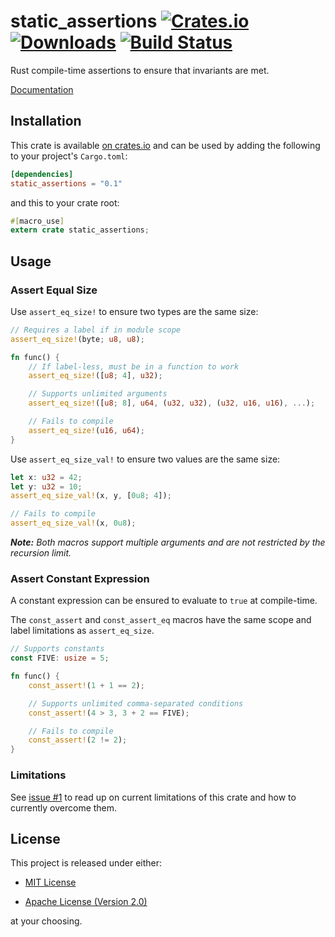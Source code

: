 # static_assertions [![Crates.io][crate-badge] ![Downloads][crate-dl]][crate] [![Build Status][travis-badge]][travis]

Rust compile-time assertions to ensure that invariants are met.

[Documentation][crate-doc]

## Installation

This crate is available [on crates.io][crate] and can be used by adding the
following to your project's `Cargo.toml`:

```toml
[dependencies]
static_assertions = "0.1"
```

and this to your crate root:

```rust
#[macro_use]
extern crate static_assertions;
```

## Usage

### Assert Equal Size

Use `assert_eq_size!` to ensure two types are the same size:

```rust
// Requires a label if in module scope
assert_eq_size!(byte; u8, u8);

fn func() {
    // If label-less, must be in a function to work
    assert_eq_size!([u8; 4], u32);

    // Supports unlimited arguments
    assert_eq_size!([u8; 8], u64, (u32, u32), (u32, u16, u16), ...);

    // Fails to compile
    assert_eq_size!(u16, u64);
}

```

Use `assert_eq_size_val!` to ensure two values are the same size:

```rust
let x: u32 = 42;
let y: u32 = 10;
assert_eq_size_val!(x, y, [0u8; 4]);

// Fails to compile
assert_eq_size_val!(x, 0u8);
```

_**Note:** Both macros support multiple arguments and are not restricted by the recursion limit._

### Assert Constant Expression

A constant expression can be ensured to evaluate to `true` at compile-time.

The `const_assert` and `const_assert_eq` macros have the same scope and label
limitations as `assert_eq_size`.

```rust
// Supports constants
const FIVE: usize = 5;

fn func() {
    const_assert!(1 + 1 == 2);

    // Supports unlimited comma-separated conditions
    const_assert!(4 > 3, 3 + 2 == FIVE);

    // Fails to compile
    const_assert!(2 != 2);
}
```

### Limitations

See [issue #1](https://github.com/nvzqz/static-assertions-rs/issues/1) to read
up on current limitations of this crate and how to currently overcome them.

## License

This project is released under either:

- [MIT License][license-mit]

- [Apache License (Version 2.0)][license-apache]

at your choosing.

[crate]:       https://crates.io/crates/static_assertions
[crate-dl]:    https://img.shields.io/crates/d/static_assertions.svg
[crate-doc]:   https://docs.rs/static_assertions/
[crate-badge]: https://img.shields.io/crates/v/static_assertions.svg

[travis]:       https://travis-ci.org/nvzqz/static-assertions-rs
[travis-badge]: https://travis-ci.org/nvzqz/static-assertions-rs.svg?branch=master

[license-mit]:    https://github.com/nvzqz/static-assertions-rs/blob/master/LICENSE-MIT
[license-apache]: https://github.com/nvzqz/static-assertions-rs/blob/master/LICENSE-APACHE
